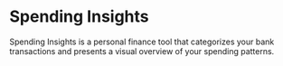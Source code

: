 # Spending Insights
Spending Insights is a personal finance tool that categorizes your bank transactions and presents a visual overview of your spending patterns.
